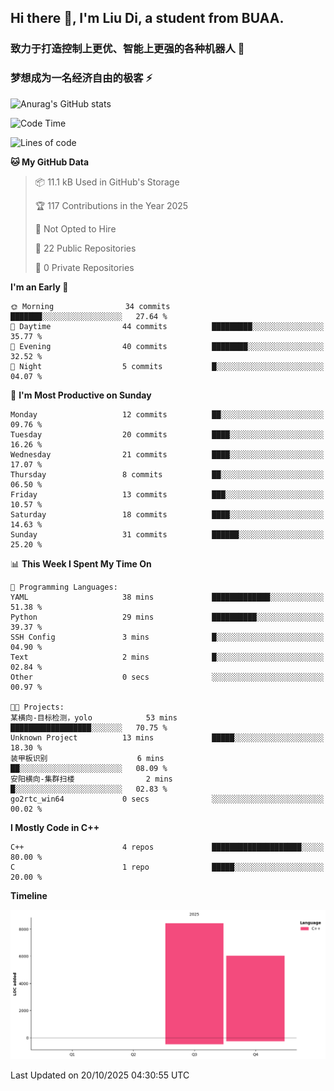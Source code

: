## Hi there 👋, I'm Liu Di, a student from BUAA.

### 致力于打造控制上更优、智能上更强的各种机器人 :robot:

### 梦想成为一名经济自由的极客 :zap:

![Anurag's GitHub stats](https://github-readme-stats.vercel.app/api?username=LemperorD)

<!--START_SECTION:waka-->
![Code Time](http://img.shields.io/badge/Code%20Time-37%20hrs%2035%20mins-blue)

![Lines of code](https://img.shields.io/badge/From%20Hello%20World%20I%27ve%20Written-14.4%20thousand%20lines%20of%20code-blue)

**🐱 My GitHub Data** 

> 📦 11.1 kB Used in GitHub's Storage 
 > 
> 🏆 117 Contributions in the Year 2025
 > 
> 🚫 Not Opted to Hire
 > 
> 📜 22 Public Repositories 
 > 
> 🔑 0 Private Repositories 
 > 
**I'm an Early 🐤** 

```text
🌞 Morning                34 commits          ███████░░░░░░░░░░░░░░░░░░   27.64 % 
🌆 Daytime                44 commits          █████████░░░░░░░░░░░░░░░░   35.77 % 
🌃 Evening                40 commits          ████████░░░░░░░░░░░░░░░░░   32.52 % 
🌙 Night                  5 commits           █░░░░░░░░░░░░░░░░░░░░░░░░   04.07 % 
```
📅 **I'm Most Productive on Sunday** 

```text
Monday                   12 commits          ██░░░░░░░░░░░░░░░░░░░░░░░   09.76 % 
Tuesday                  20 commits          ████░░░░░░░░░░░░░░░░░░░░░   16.26 % 
Wednesday                21 commits          ████░░░░░░░░░░░░░░░░░░░░░   17.07 % 
Thursday                 8 commits           ██░░░░░░░░░░░░░░░░░░░░░░░   06.50 % 
Friday                   13 commits          ███░░░░░░░░░░░░░░░░░░░░░░   10.57 % 
Saturday                 18 commits          ████░░░░░░░░░░░░░░░░░░░░░   14.63 % 
Sunday                   31 commits          ██████░░░░░░░░░░░░░░░░░░░   25.20 % 
```


📊 **This Week I Spent My Time On** 

```text
💬 Programming Languages: 
YAML                     38 mins             █████████████░░░░░░░░░░░░   51.38 % 
Python                   29 mins             ██████████░░░░░░░░░░░░░░░   39.37 % 
SSH Config               3 mins              █░░░░░░░░░░░░░░░░░░░░░░░░   04.90 % 
Text                     2 mins              █░░░░░░░░░░░░░░░░░░░░░░░░   02.84 % 
Other                    0 secs              ░░░░░░░░░░░░░░░░░░░░░░░░░   00.97 % 

🐱‍💻 Projects: 
某横向-目标检测，yolo            53 mins             ██████████████████░░░░░░░   70.75 % 
Unknown Project          13 mins             █████░░░░░░░░░░░░░░░░░░░░   18.30 % 
装甲板识别                    6 mins              ██░░░░░░░░░░░░░░░░░░░░░░░   08.09 % 
安阳横向-集群扫楼                2 mins              █░░░░░░░░░░░░░░░░░░░░░░░░   02.83 % 
go2rtc_win64             0 secs              ░░░░░░░░░░░░░░░░░░░░░░░░░   00.02 % 
```

**I Mostly Code in C++** 

```text
C++                      4 repos             ████████████████████░░░░░   80.00 % 
C                        1 repo              █████░░░░░░░░░░░░░░░░░░░░   20.00 % 
```



**Timeline**

![Lines of Code chart](https://raw.githubusercontent.com/LemperorD/LemperorD/main/assets/bar_graph.png)


 Last Updated on 20/10/2025 04:30:55 UTC
<!--END_SECTION:waka-->


<!--
**LemperorD/LemperorD** is a ✨ _special_ ✨ repository because its `README.md` (this file) appears on your GitHub profile.

Here are some ideas to get you started:

- 🔭 I’m currently working on ...
- 🌱 I’m currently learning ...
- 👯 I’m looking to collaborate on ...
- 🤔 I’m looking for help with ...
- 💬 Ask me about ...
- 📫 How to reach me: ...
- 😄 Pronouns: ...
- ⚡ Fun fact: ...
-->
